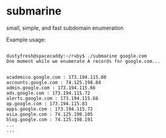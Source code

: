 submarine
=========

small, simple, and fast subdomain enumeration

Example usage:
<pre><code>
dustyfresh@spacecaddy:~/ruby$ ./submarine google.com
One moment while we enumerate A records for google.com...


academico.google.com : 173.194.115.80
accounts.google.com : 74.125.198.84
admin.google.com : 173.194.115.66
ads.google.com : 173.194.115.72
alerts.google.com : 173.194.115.68
ap.google.com : 173.194.115.83
apps.google.com : 173.194.115.72
asia.google.com : 74.125.198.105
blog.google.com : 74.125.198.191
...
...
</code></pre>
